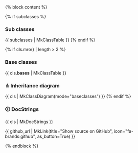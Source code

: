 {% block content %}

{% if subclasses %}
### Sub classes
{{ subclasses | MkClassTable }}
{% endif %}

{% if cls.mro() | length > 2 %}
### Base classes
{{ cls.__bases__ | MkClassTable }}
### ⋔ Inheritance diagram
{{ cls | MkClassDiagram(mode="baseclasses") }}
{% endif %}

### 🛈 DocStrings

{{ cls | MkDocStrings }}

{{ github_url | MkLink(title="Show source on GitHub", icon="fa-brands:github", as_button=True) }}

{% endblock %}
